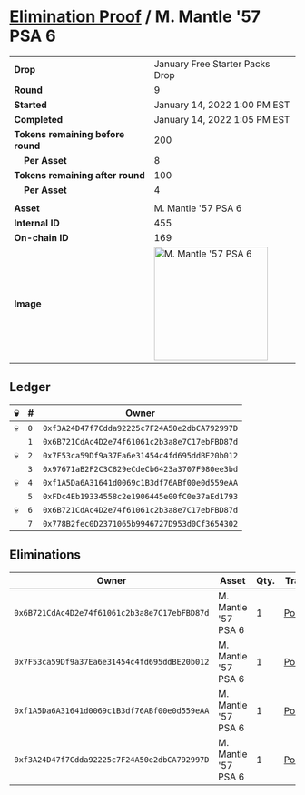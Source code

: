 # [Elimination Proof](./readme.md) / M. Mantle &#039;57 PSA 6

|||
|---|---|
| **Drop** | January Free Starter Packs Drop |
| **Round** | 9 |
| **Started** | January 14, 2022 1:00 PM EST |
| **Completed** | January 14, 2022 1:05 PM EST |
| **Tokens remaining before round** | 200 |
| **&nbsp;&nbsp;&nbsp;&nbsp;Per Asset** | 8 |
| **Tokens remaining after round** | 100 |
| **&nbsp;&nbsp;&nbsp;&nbsp;Per Asset** | 4 |
| | |
| **Asset** | M. Mantle &#039;57 PSA 6 |
| **Internal ID** | 455 |
| **On-chain ID** | 169 |
| **Image** | <img src="https://tcdn.blokpax.com/954504e8-1ad0-4e29-bf76-b83b7849457f/d60a54d2e0673c4a780a185c8819a67bab64b822f818492111e132af758425f1.png" height="200" alt="M. Mantle &#039;57 PSA 6" /> |

## Ledger

| 💀 | # | Owner |
| --- | --- | --- |
| 💀 | `0` | `0xf3A24D47f7Cdda92225c7F24A50e2dbCA792997D` |
|  | `1` | `0x6B721CdAc4D2e74f61061c2b3a8e7C17ebFBD87d` |
| 💀 | `2` | `0x7F53ca59Df9a37Ea6e31454c4fd695ddBE20b012` |
|  | `3` | `0x97671aB2F2C3C829eCdeCb6423a3707F980ee3bd` |
| 💀 | `4` | `0xf1A5Da6A31641d0069c1B3df76ABf00e0d559eAA` |
|  | `5` | `0xFDc4Eb19334558c2e1906445e00fC0e37aEd1793` |
| 💀 | `6` | `0x6B721CdAc4D2e74f61061c2b3a8e7C17ebFBD87d` |
|  | `7` | `0x778B2fec0D2371065b9946727D953d0Cf3654302` |


## Eliminations

| Owner | Asset | Qty. | Transaction |
| --- | --- | --- | --- |
| `0x6B721CdAc4D2e74f61061c2b3a8e7C17ebFBD87d` | M. Mantle '57 PSA 6 | 1 | [Polygonscan](https://polygonscan.com/tx/0xbc2e6425dbac01c23c66a151ed72cd9020efee33850fc68257e1529530a97006) |
| `0x7F53ca59Df9a37Ea6e31454c4fd695ddBE20b012` | M. Mantle '57 PSA 6 | 1 | [Polygonscan](https://polygonscan.com/tx/0x0780fc60bec597e44e9f31685c56fd0ddedde77e1706f7d046057df0c62096fb) |
| `0xf1A5Da6A31641d0069c1B3df76ABf00e0d559eAA` | M. Mantle '57 PSA 6 | 1 | [Polygonscan](https://polygonscan.com/tx/0x11c615d4b59e64040393a69fb1200ae480832a35f346850e511dbd6db028b31b) |
| `0xf3A24D47f7Cdda92225c7F24A50e2dbCA792997D` | M. Mantle '57 PSA 6 | 1 | [Polygonscan](https://polygonscan.com/tx/0x03fc8aaae219ae7498ad171c9cbb54f985ce3f50b700c3893f8d8cd044e58a54) |
